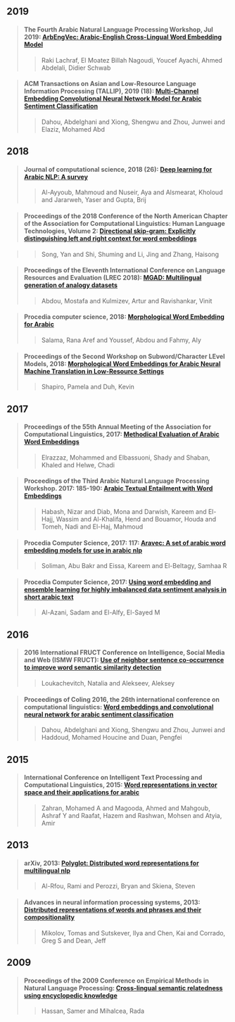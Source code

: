 ## 2019

>#### The Fourth Arabic Natural Language Processing Workshop, Jul 2019: [ArbEngVec: Arabic-English Cross-Lingual Word Embedding Model](paper/Arabic%20Textual%20Entailment%20with%20Word%20Embeddings.pdf)
>
>>Raki Lachraf, El Moatez Billah Nagoudi, Youcef Ayachi, Ahmed Abdelali, Didier Schwab

>#### ACM Transactions on Asian and Low-Resource Language Information Processing (TALLIP), 2019 (18): [Multi-Channel Embedding Convolutional Neural Network Model for Arabic Sentiment Classification](./paper/Multi-Channel%20Embedding%20Convolutional%20Neural%20Network%20Model%20for%20Arabic%20Sentiment%20Classification.pdf)  
> 
>>Dahou, Abdelghani and Xiong, Shengwu and Zhou, Junwei and Elaziz, Mohamed Abd

## 2018

>#### Journal of computational science, 2018 (26): [Deep learning for Arabic NLP: A survey](./paper/Deep%20learning%20for%20Arabic%20NLP%20A%20survey.pdf)  
>
>>Al-Ayyoub, Mahmoud and Nuseir, Aya and Alsmearat, Kholoud and Jararweh, Yaser and Gupta, Brij

>#### Proceedings of the 2018 Conference of the North American Chapter of the Association for Computational Linguistics: Human Language Technologies, Volume 2: [Directional skip-gram: Explicitly distinguishing left and right context for word embeddings](./paper/Directional%20Skip-Gram%20Explicitly%20Distinguishing.pdf) 

>>Song, Yan and Shi, Shuming and Li, Jing and Zhang, Haisong

>#### Proceedings of the Eleventh International Conference on Language Resources and Evaluation (LREC 2018): [MGAD: Multilingual generation of analogy datasets](./paper/MGAD%20Multilingual%20Generation%20of%20Analogy%20Datasets.pdf)  
>
>>Abdou, Mostafa and Kulmizev, Artur and Ravishankar, Vinit

>#### Procedia computer science, 2018: [Morphological Word Embedding for Arabic](./paper/Morphological%20Word%20Embedding%20for%20Arabic.pdf)  
>
>>Salama, Rana Aref and Youssef, Abdou and Fahmy, Aly

>#### Proceedings of the Second Workshop on Subword/Character LEvel Models, 2018: [Morphological Word Embeddings for Arabic Neural Machine Translation in Low-Resource Settings](./paper/Morphological%20Word%20Embeddings%20for%20Arabic%20Neural%20Machine%20Translation%20in%20Low-Resource%20Settings.pdf)  
>
>>Shapiro, Pamela and Duh, Kevin

## 2017
>#### Proceedings of the 55th Annual Meeting of the Association for Computational Linguistics, 2017: [Methodical Evaluation of Arabic Word Embeddings](./paper/Methodical%20Evaluation%20of%20Arabic%20Word%20Embeddings.pdf)  
>
>>Elrazzaz, Mohammed and Elbassuoni, Shady and Shaban, Khaled and Helwe, Chadi

>#### Proceedings of the Third Arabic Natural Language Processing Workshop. 2017: 185-190: [Arabic Textual Entailment with Word Embeddings](./paper/Arabic%20Textual%20Entailment%20with%20Word%20Embeddings.pdf)  
>
>>Habash, Nizar and Diab, Mona and Darwish, Kareem and El-Hajj, Wassim and Al-Khalifa, Hend and Bouamor, Houda and Tomeh, Nadi and El-Haj, Mahmoud  

>#### Procedia Computer Science, 2017: 117: [Aravec: A set of arabic word embedding models for use in arabic nlp](./paper/AraVec%20A%20set%20of%20Arabic%20Word%20Embedding%20Models%20for%20use%20in%20Arabic.pdf)  
>
>>Soliman, Abu Bakr and Eissa, Kareem and El-Beltagy, Samhaa R

>#### Procedia Computer Science, 2017: [Using word embedding and ensemble learning for highly imbalanced data sentiment analysis in short arabic text](./paper/Using%20Word%20Embedding%20and%20Ensemble%20Learning%20for%20Highly.pdf)  
>
>>Al-Azani, Sadam and El-Alfy, El-Sayed M

## 2016
>#### 2016 International FRUCT Conference on Intelligence, Social Media and Web (ISMW FRUCT): [Use of neighbor sentence co-occurrence to improve word semantic similarity detection](./paper/Use%20of%20Neighbor%20Sentence%20Co-occurrence%20to%20Improve%20Word%20Semantic%20Similarity%20Detection.pdf)  
>
>>Loukachevitch, Natalia and Alekseev, Aleksey

>#### Proceedings of Coling 2016, the 26th international conference on computational linguistics: [Word embeddings and convolutional neural network for arabic sentiment classification](./paper/Word%20Embeddings%20and%20Convolutional%20Neural%20Network%20for%20Arabic%20Sentiment%20Classification.pdf)  
>
>>Dahou, Abdelghani and Xiong, Shengwu and Zhou, Junwei and Haddoud, Mohamed Houcine and Duan, Pengfei

## 2015
>#### International Conference on Intelligent Text Processing and Computational Linguistics, 2015: [Word representations in vector space and their applications for arabic](./paper/WordRepresentationsinVectorSpaceandtheirApplicationsforArabic_Springer.pdf)  
>
>>Zahran, Mohamed A and Magooda, Ahmed and Mahgoub, Ashraf Y and Raafat, Hazem and Rashwan, Mohsen and Atyia, Amir

## 2013
>#### arXiv, 2013: [Polyglot: Distributed word representations for multilingual nlp](./paper/Polyglot%20Distributed%20Word%20Representations%20for%20Multilingual%20NLP.pdf)  
>
>>Al-Rfou, Rami and Perozzi, Bryan and Skiena, Steven 

>#### Advances in neural information processing systems, 2013: [Distributed representations of words and phrases and their compositionality](./paper/Distributed%20Representations%20of%20Words%20and%20Phrases%20and%20their%20Compositionality.pdf)  
>
>>Mikolov, Tomas and Sutskever, Ilya and Chen, Kai and Corrado, Greg S and Dean, Jeff


## 2009
>#### Proceedings of the 2009 Conference on Empirical Methods in Natural Language Processing: [Cross-lingual semantic relatedness using encyclopedic knowledge](./paper/Cross-lingual%20Semantic%20Relatedness%20Using%20Encyclopedic%20Knowledge.pdf)  
>
>>Hassan, Samer and Mihalcea, Rada

